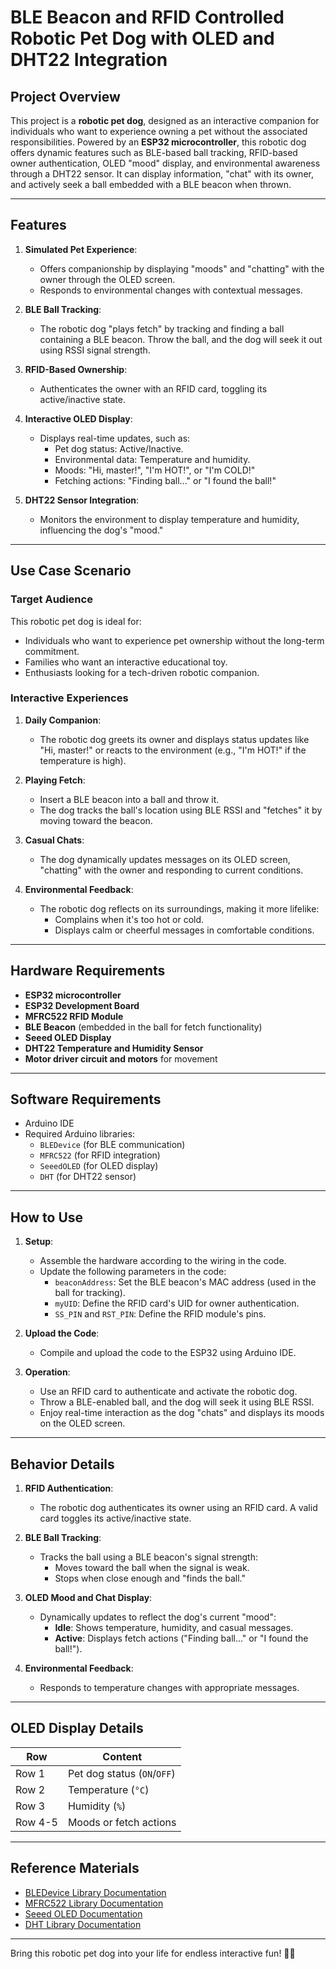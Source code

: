 # BLE Beacon and RFID Controlled Robotic Pet Dog with OLED and DHT22 Integration

## Project Overview

This project is a **robotic pet dog**, designed as an interactive companion for individuals who want to experience owning a pet without the associated responsibilities. Powered by an **ESP32 microcontroller**, this robotic dog offers dynamic features such as BLE-based ball tracking, RFID-based owner authentication, OLED "mood" display, and environmental awareness through a DHT22 sensor. It can display information, "chat" with its owner, and actively seek a ball embedded with a BLE beacon when thrown.

---

## Features

1. **Simulated Pet Experience**:
   - Offers companionship by displaying "moods" and "chatting" with the owner through the OLED screen.
   - Responds to environmental changes with contextual messages.

2. **BLE Ball Tracking**:
   - The robotic dog "plays fetch" by tracking and finding a ball containing a BLE beacon. Throw the ball, and the dog will seek it out using RSSI signal strength.

3. **RFID-Based Ownership**:
   - Authenticates the owner with an RFID card, toggling its active/inactive state.

4. **Interactive OLED Display**:
   - Displays real-time updates, such as:
     - Pet dog status: Active/Inactive.
     - Environmental data: Temperature and humidity.
     - Moods: "Hi, master!", "I'm HOT!", or "I'm COLD!"
     - Fetching actions: "Finding ball..." or "I found the ball!"

5. **DHT22 Sensor Integration**:
   - Monitors the environment to display temperature and humidity, influencing the dog's "mood."

---

## Use Case Scenario

### Target Audience
This robotic pet dog is ideal for:
- Individuals who want to experience pet ownership without the long-term commitment.
- Families who want an interactive educational toy.
- Enthusiasts looking for a tech-driven robotic companion.

### Interactive Experiences
1. **Daily Companion**:
   - The robotic dog greets its owner and displays status updates like "Hi, master!" or reacts to the environment (e.g., "I'm HOT!" if the temperature is high).

2. **Playing Fetch**:
   - Insert a BLE beacon into a ball and throw it.
   - The dog tracks the ball's location using BLE RSSI and "fetches" it by moving toward the beacon.

3. **Casual Chats**:
   - The dog dynamically updates messages on its OLED screen, "chatting" with the owner and responding to current conditions.

4. **Environmental Feedback**:
   - The robotic dog reflects on its surroundings, making it more lifelike:
     - Complains when it's too hot or cold.
     - Displays calm or cheerful messages in comfortable conditions.

---

## Hardware Requirements

- **ESP32 microcontroller**
- **ESP32 Development Board**
- **MFRC522 RFID Module**
- **BLE Beacon** (embedded in the ball for fetch functionality)
- **Seeed OLED Display**
- **DHT22 Temperature and Humidity Sensor**
- **Motor driver circuit and motors** for movement

---

## Software Requirements

- Arduino IDE
- Required Arduino libraries:
  - `BLEDevice` (for BLE communication)
  - `MFRC522` (for RFID integration)
  - `SeeedOLED` (for OLED display)
  - `DHT` (for DHT22 sensor)

---

## How to Use

1. **Setup**:
   - Assemble the hardware according to the wiring in the code.
   - Update the following parameters in the code:
     - `beaconAddress`: Set the BLE beacon's MAC address (used in the ball for tracking).
     - `myUID`: Define the RFID card's UID for owner authentication.
     - `SS_PIN` and `RST_PIN`: Define the RFID module's pins.

2. **Upload the Code**:
   - Compile and upload the code to the ESP32 using Arduino IDE.

3. **Operation**:
   - Use an RFID card to authenticate and activate the robotic dog.
   - Throw a BLE-enabled ball, and the dog will seek it using BLE RSSI.
   - Enjoy real-time interaction as the dog "chats" and displays its moods on the OLED screen.

---

## Behavior Details

1. **RFID Authentication**:
   - The robotic dog authenticates its owner using an RFID card. A valid card toggles its active/inactive state.

2. **BLE Ball Tracking**:
   - Tracks the ball using a BLE beacon's signal strength:
     - Moves toward the ball when the signal is weak.
     - Stops when close enough and "finds the ball."

3. **OLED Mood and Chat Display**:
   - Dynamically updates to reflect the dog's current "mood":
     - **Idle**: Shows temperature, humidity, and casual messages.
     - **Active**: Displays fetch actions ("Finding ball..." or "I found the ball!").

4. **Environmental Feedback**:
   - Responds to temperature changes with appropriate messages.

---

## OLED Display Details

| Row  | Content                 |
|------|--------------------------|
| Row 1 | Pet dog status (`ON`/`OFF`) |
| Row 2 | Temperature (`°C`)      |
| Row 3 | Humidity (`%`)          |
| Row 4-5 | Moods or fetch actions  |

---

## Reference Materials

- [BLEDevice Library Documentation](https://github.com/nkolban/esp32-snippets)
- [MFRC522 Library Documentation](https://github.com/miguelbalboa/rfid)
- [Seeed OLED Documentation](https://wiki.seeedstudio.com/Grove-OLED_Display_0.96inch/)
- [DHT Library Documentation](https://github.com/adafruit/DHT-sensor-library)

---

Bring this robotic pet dog into your life for endless interactive fun! 🐶✨